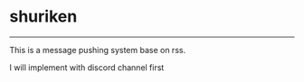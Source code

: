 # shuriken
---

This is a message pushing system base on rss.

I will implement with discord channel first